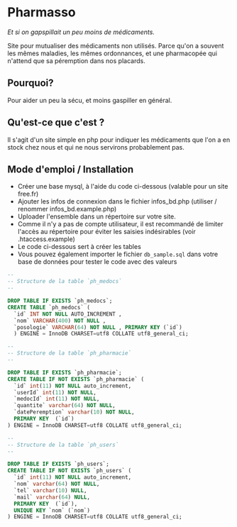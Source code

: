 # Pharmasso
*Et si on gapspillait un peu moins de médicaments.*

Site pour mutualiser des médicaments non utilisés. Parce qu'on a souvent les 
mêmes maladies, les mêmes ordonnances, et une pharmacopée qui n'attend que sa péremption dans nos placards.

## Pourquoi?
Pour aider un peu la sécu, et moins gaspiller en général.  

## Qu'est-ce que c'est ?
Il s'agit d'un site simple en php pour  indiquer les médicaments que l'on a en stock chez nous et qui ne nous servirons probablement pas. 

## Mode d'emploi / Installation
- Créer une base mysql, à l'aide du code ci-dessous (valable pour un site free.fr)
- Ajouter les infos de connexion dans le fichier infos_bd.php (utiliser / renommer infos_bd.example.php)
- Uploader l'ensemble dans un répertoire sur votre site. 
- Comme il n'y a pas de compte utilisateur, il est recommandé de limiter l'accès au répertoire pour éviter les saisies indésirables (voir .htaccess.example)  
- Le code ci-dessous sert à créer les tables
- Vous pouvez également importer le fichier `db_sample.sql` dans votre base de données pour tester le code avec des valeurs


```sql
--
-- Structure de la table `ph_medocs`
--

DROP TABLE IF EXISTS `ph_medocs`;
CREATE TABLE `ph_medocs` ( 
  `id` INT NOT NULL AUTO_INCREMENT , 
  `nom` VARCHAR(400) NOT NULL , 
  `posologie` VARCHAR(64) NOT NULL , PRIMARY KEY (`id`)
  ) ENGINE = InnoDB CHARSET=utf8 COLLATE utf8_general_ci; 

--
-- Structure de la table `ph_pharmacie`
--

DROP TABLE IF EXISTS `ph_pharmacie`;
CREATE TABLE IF NOT EXISTS `ph_pharmacie` (
  `id` int(11) NOT NULL auto_increment,
  `userId` int(11) NOT NULL,
  `medocId` int(11) NOT NULL,
  `quantite` varchar(64) NOT NULL,
  `datePeremption` varchar(10) NOT NULL,
  PRIMARY KEY  (`id`)
) ENGINE = InnoDB CHARSET=utf8 COLLATE utf8_general_ci; 

--
-- Structure de la table `ph_users`
--

DROP TABLE IF EXISTS `ph_users`;
CREATE TABLE IF NOT EXISTS `ph_users` (
  `id` int(11) NOT NULL auto_increment,
  `nom` varchar(64) NOT NULL,
  `tel` varchar(10) NULL,
  `mail` varchar(64) NULL,
  PRIMARY KEY  (`id`),
  UNIQUE KEY `nom` (`nom`)
) ENGINE = InnoDB CHARSET=utf8 COLLATE utf8_general_ci; 

```
